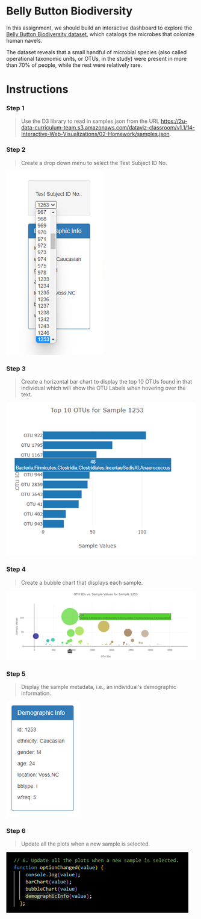 # Belly Button Biodiversity

In this assignment, we should build an interactive dashboard to explore the [Belly Button Biodiversity dataset](http://robdunnlab.com/projects/belly-button-biodiversity/), which catalogs the microbes that colonize human navels.

The dataset reveals that a small handful of microbial species (also called operational taxonomic units, or OTUs, in the study) were present in more than 70% of people, while the rest were relatively rare.

# Instructions

### Step 1

> Use the D3 library to read in samples.json from the URL https://2u-data-curriculum-team.s3.amazonaws.com/dataviz-classroom/v1.1/14-Interactive-Web-Visualizations/02-Homework/samples.json.

### Step 2

> Create a drop down menu to select the Test Subject ID No.

![alt text](https://github.com/AnitaGj1/belly-button-challenge/blob/main/Images/Dropdown%20menu.png)

### Step 3

> Create a horizontal bar chart to display the top 10 OTUs found in that individual which will show the OTU Labels when hovering over the text.

![alt text](https://github.com/AnitaGj1/belly-button-challenge/blob/main/Images/barChart.png)

### Step 4

> Create a bubble chart that displays each sample.

![alt text](https://github.com/AnitaGj1/belly-button-challenge/blob/main/Images/bubbleChart.png)

### Step 5

> Display the sample metadata, i.e., an individual's demographic information.

![alt text](https://github.com/AnitaGj1/belly-button-challenge/blob/main/Images/demographic.png)

### Step 6

> Update all the plots when a new sample is selected.

![alt-text](https://github.com/AnitaGj1/belly-button-challenge/blob/main/Images/updatePlots.png)
